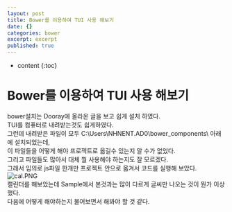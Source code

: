 ```yaml
---
layout: post
title: Bower를 이용하여 TUI 사용 해보기
date: {}
categories: bower
excerpt: excerpt
published: true
---
```



* content
{:toc}

# Bower를 이용하여 TUI 사용 해보기  
bower설치는 Dooray에 올라온 글을 보고 쉽게 설치 하였다.   
TUI를 컴퓨터로 내려받는것도 쉽게하였다.   
그런데 내려받은 파일이 모두 C:\Users\NHNENT.AD0\bower_components\ 아래에 설치되었는데,  
이 파일들을 어떻게 해야 프로젝트로 옮길수 있는지 알 수가 없었다.  
그리고 파일들도 많아서 대체 뭘 사용해야 하는지도 잘 모르겠다.  
그래서 임의로 js파일 한개만 프로젝트 안으로 옮겨서 코드를 실행해 보았다.  
![cal.PNG]({{site.baseurl}}/_posts/cal.PNG)  
캘린더를 해보았는데 Sample에서 본것과는 많이 다르게 글씨만 나오는 것이 뭔가 이상했다.    
다음에 어떻게 해야하는지 물어보면서 해봐야 할 것 같다.  
